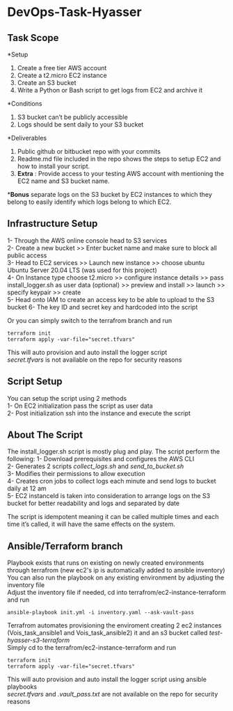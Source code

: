 ﻿# DevOps-Task-Hyasser
 
 
## Task Scope

*Setup
1.	Create a free tier AWS account
2.	Create a t2.micro EC2 instance
3.	Create an S3 bucket
4.	Write a Python or Bash script to get logs from EC2 and archive it

*Conditions
1.	S3 bucket can’t be publicly accessible
2.	Logs should be sent daily to your S3 bucket

*Deliverables
1.	Public github or bitbucket repo with your commits
2.	Readme.md file included in the repo shows the steps to setup EC2 and how to install
your script.
3.	**Extra** : Provide access to your testing AWS account with mentioning the EC2 name and
    S3 bucket name.

***Bonus** separate logs on the S3 bucket by EC2 instances to which they belong to easily identify which logs belong to which EC2.


## Infrastructure Setup
1- Through the AWS online console head to S3 services  
2- Create a new bucket >> Enter bucket name and make sure to block all public access  
3- Head to EC2 services >> Launch new instance >> choose ubuntu Ubuntu Server 20.04 LTS (was used for this project)  
4- On Instance type choose t2.micro >> configure instance details >> pass install_logger.sh as user data (optional) >> preview and install >> launch >> specify keypair >> create  
5- Head onto IAM to create an access key to be able to upload to the S3 bucket
6- The key ID and secret key and hardcoded into the script

Or you can simply switch to the terrafrom branch and run
```
terraform init
terraform apply -var-file="secret.tfvars"
```
This will auto provision and auto install the logger script   
*secret.tfvars* is not available on the repo for security reasons

## Script Setup
You can setup the script using 2 methods  
1- On EC2 initialization pass the script as user data  
2- Post initialization ssh into the instance and execute the script   

## About The Script
The install_logger.sh script is mostly plug and play.
The script perform the following:
1- Download prerequisites and configures the AWS CLI  
2- Generates 2 scripts *collect_logs.sh* and *send_to_bucket.sh*  
3- Modifies their permissions to allow execution  
4- Creates cron jobs to collect logs each minute and send logs to bucket daily at 12 am  
5- EC2 instanceId is taken into consideration to arrange logs on the S3 bucket for better readability and logs and separated by date  

The script is idempotent meaning it can be called multiple times and each time it’s called, it will have the same effects on the system.


## Ansible/Terraform branch
Playbook exists that runs on existing on newly created environments through terrafrom (new ec2's ip is automatically added to ansible inventory)  
You can also run the playbook on any existing environment by adjusting the inventory file  
Adjust the inventory file if needed, cd into terrafrom/ec2-instance-terraform and run 
```
ansible-playbook init.yml -i inventory.yaml --ask-vault-pass
```
Terrafrom automates provisioning the enviroment creating 2 ec2 instances (Vois_task_ansible1 and Vois_task_ansible2) it and an s3 bucket called *test-hyasser-s3-terraform*  
Simply cd to the terrafrom/ec2-instance-terraform and run  
```
terraform init
terraform apply -var-file="secret.tfvars"
```
This will auto provision and auto install the logger script using ansible playbooks   
*secret.tfvars* and *.vault_pass.txt* are not available on the repo for security reasons 
